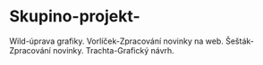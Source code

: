 # Skupino-projekt-
Wild-úprava grafiky.
Vorlíček-Zpracování novinky na web.
Šešták-Zpracování novinky. 
Trachta-Grafický návrh.

